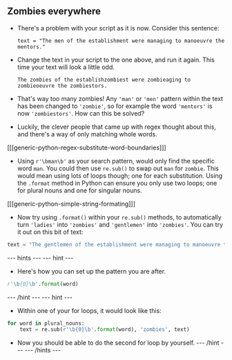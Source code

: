 ## Zombies everywhere

- There's a problem with your script as it is now. Consider this sentence:

	```
	text = "The men of the establishment were managing to manoeuvre the mentors."
	```

- Change the text in your script to the one above, and run it again. This time your text will look a little odd.

	```
	The zombies of the establishzombiest were zombieaging to zombieoeuvre the zombiestors.
	```

- That's way too many zombies! Any `'man'` or `'men'` pattern within the text has been changed to `'zombie'`, so for example the word `'mentors'` is now `'zombiestors'`. How can this be solved?

- Luckily, the clever people that came up with regex thought about this, and there's a way of only matching whole words.

[[[generic-python-regex-substitute-word-boundaries]]]

- Using `r'\bman\b'` as your search pattern, would only find the specific word `man`. You could then use `re.sub()` to swap out `man` for `zombie`. This would mean using lots of loops though; one for each substitution. Using the `.format` method in Python can ensure you only use two loops; one for plural nouns and one for singular nouns.

[[[generic-python-simple-string-formating]]]

- Now try using `.format()` within your `re.sub()` methods, to automatically turn `'ladies'` into `'zombies'` and `'gentlemen'` into `'zombies'`. You can try it out on this bit of text:

```python
text = "The gentlemen of the establishment were managing to manoeuvre the mentors, while the ladies relaxed and watched in amusement"
```

--- hints --- --- hint ---
- Here's how you can set up the pattern you are after.
```python
r'\b{0}\b'.format(word)
```
--- /hint --- --- hint ---
- Within one of your for loops, it would look like this:
```python
for word in plural_nouns:
	text = re.sub(r'\b{0}\b'.format(word), 'zombies', text)
```
- Now you should be able to do the second for loop by yourself.
--- /hint --- --- /hints ---

